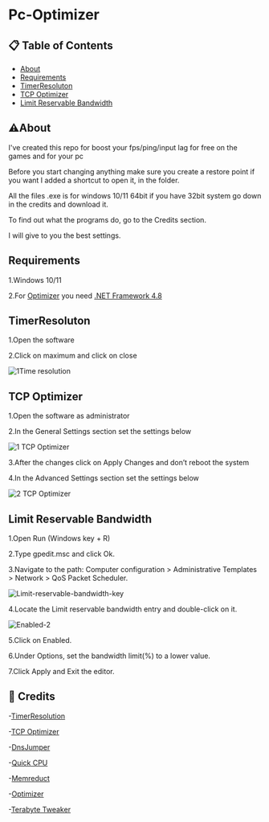 
# Pc-Optimizer


## 📋 Table of Contents
- [About](https://github.com/23lollo/Pc-Optimizer/blob/main/README.md#%EF%B8%8Fabout)
- [Requirements](https://github.com/23lollo/Pc-Optimizer/blob/main/README.md#requirements)
- [TimerResoluton](https://github.com/23lollo/Pc-Optimizer/#timerresoluton)
- [TCP Optimizer](https://github.com/23lollo/Pc-Optimizer/#tcp-optimizer)
- [Limit Reservable Bandwidth](https://github.com/23lollo/Pc-Optimizer/edit/main/README.md#requirements)



## ⚠️About
I've created this repo for boost your fps/ping/input lag for free on the games and for your pc

Before you start changing anything make sure you create a restore point if you want I added a shortcut to open it, in the folder.

All the files .exe is for windows 10/11 64bit if you have 32bit system go down in the credits and download it.

To find out what the programs do, go to the Credits section.

I will give to you the best settings. 


## Requirements
1.Windows 10/11

2.For [Optimizer](https://github.com/hellzerg/optimizer/releases/tag/14.8) you need [.NET Framework 4.8](https://dotnet.microsoft.com/en-us/download/dotnetframework/net48) 


## TimerResoluton
1.Open the software 

2.Click on maximum and click on close

![1Time resolution ](https://user-images.githubusercontent.com/76433243/218272332-08cccb6f-fc8c-4c0e-9d95-12a68bbcc6f5.png)

## TCP Optimizer 
1.Open the software as administrator

2.In the General Settings section set the settings below

![1 TCP Optimizer](https://user-images.githubusercontent.com/76433243/218272612-9e2c9ebe-a26e-4a65-8beb-f71bf8462ac7.png)

3.After the changes click on Apply Changes and don’t reboot the system

4.In the Advanced Settings section set the settings below

![2 TCP Optimizer](https://user-images.githubusercontent.com/76433243/218272740-2b45731c-8b31-442b-8415-e44b4475b828.png)

## Limit Reservable Bandwidth
1.Open Run (Windows key + R)

2.Type gpedit.msc and click Ok.

3.Navigate to the path: Computer configuration > Administrative Templates > Network > QoS Packet Scheduler.

![Limit-reservable-bandwidth-key](https://user-images.githubusercontent.com/76433243/218272269-117c6752-f586-46dc-9cc3-ac5f5cf3e465.png)

4.Locate the Limit reservable bandwidth entry and double-click on it.

![Enabled-2](https://user-images.githubusercontent.com/76433243/218272284-f5104192-305d-4667-9412-0e00874a7175.png)

5.Click on Enabled.

6.Under Options, set the bandwidth limit(%) to a lower value.

7.Click Apply and Exit the editor.

## 🔗 Credits

-[TimerResolution](https://timerresolution.com/#download-timer-resolution)

-[TCP Optimizer](https://www.speedguide.net/downloads.php)

-[DnsJumper](https://www.sordum.org/7952/dns-jumper-v2-2/)

-[Quick CPU](https://coderbag.com/product/quickcpu)

-[Memreduct](https://github.com/henrypp/memreduct/releases/tag/v.3.4)

-[Optimizer](https://github.com/hellzerg/optimizer/releases/tag/14.8)

-[Terabyte Tweaker](https://github.com/Teramanbr/TerabyteTweaker)
